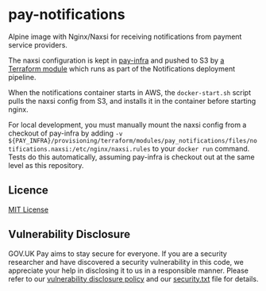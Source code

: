 # pay-notifications

Alpine image with Nginx/Naxsi for receiving notifications from payment service providers.

The naxsi configuration is kept in [pay-infra](https://github.com/alphagov/pay-infra/blob/master/provisioning/terraform/modules/pay_notifications/files/notifications.naxsi) 
and pushed to S3 by [a Terraform module](https://github.com/alphagov/pay-infra/blob/master/provisioning/terraform/modules/pay_notifications/naxsi.tf)
which runs as part of the Notifications deployment pipeline.

When the notifications container starts in AWS, the `docker-start.sh` script
pulls the naxsi config from S3, and installs it in the container before 
starting nginx.

For local development, you must manually mount the naxsi config from a checkout
of pay-infra by adding 
`-v ${PAY_INFRA}/provisioning/terraform/modules/pay_notifications/files/notifications.naxsi:/etc/nginx/naxsi.rules`
to your `docker run` command. Tests do this automatically, assuming pay-infra
is checkout out at the same level as this repository.

## Licence
[MIT License](LICENCE)

## Vulnerability Disclosure

GOV.UK Pay aims to stay secure for everyone. If you are a security researcher and have discovered a security vulnerability in this code, we appreciate your help in disclosing it to us in a responsible manner. Please refer to our [vulnerability disclosure policy](https://www.gov.uk/help/report-vulnerability) and our [security.txt](https://vdp.cabinetoffice.gov.uk/.well-known/security.txt) file for details.
